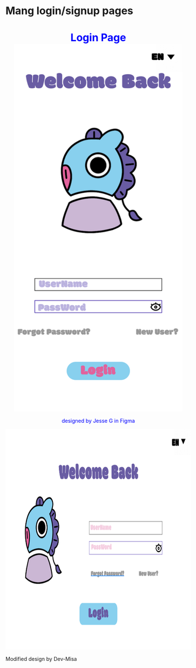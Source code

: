 # Mang login/signup pages
<div align="center" style="border-bottom: none;">
  <h1 style="border-bottom: none; margin-bottom: 0;color:blue;">Login Page</h1>
</div>
<div align="center">
    <img src="images/figma-design.png" height="1000">
        <p style="color:blue;">designed by Jesse G in Figma</p>
</div>

<div>
  <img src="images/desktop-figma-design.png" height="600">
  <p>Modified design by Dev-Misa</p>
</div>
